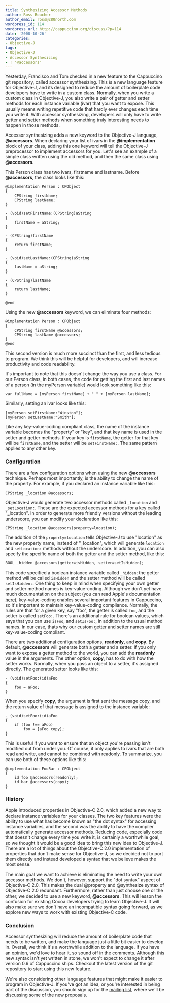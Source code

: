 ```yaml
---
title: Synthesizing Accessor Methods
author: Ross Boucher
author_email: ross@280north.com
wordpress_id: 114
wordpress_url: http://cappuccino.org/discuss/?p=114
date: '2008-10-26'
categories:
- Objective-J
tags:
- Objective-J
- Accessor Synthesizing
- ! '@accessors'
---
```



Yesterday, Francisco and Tom checked in a new feature to the Cappuccino git repository, called accessor synthesizing. This is a new language feature for Objective-J, and its designed to reduce the amount of boilerplate code developers have to write in a custom class. Normally, when you write a custom class in Objective-J, you also write a pair of getter and setter methods for each instance variable (ivar) that you want to expose. This usually means writing repetitive code that hardly ever changes each time you write it. With accessor synthesizing, developers will only have to write getter and setter methods when something truly interesting needs to happen in those methods.

Accessor synthesizing adds a new keyword to the Objective-J language, **@accessors**. When declaring your list of ivars in the **@implementation** block of your class, adding this one keyword will tell the Objective-J preprocessor to implement accessors for you. Let's see an example of a simple class written using the old method, and then the same class using **@accessors**.

This Person class has two ivars, firstname and lastname. Before **@accessors**, the class looks like this:

    @implementation Person : CPObject
    {
        CPString firstName;
        CPString lastName;
    }

    - (void)setFirstName:(CPString)aString
    {
        firstName = aString;
    }

    - (CPString)firstName
    {
        return firstName;
    }

    - (void)setLastName:(CPString)aString
    {
        lastName = aString;
    }

    - (CPString)lastName
    {
        return lastName;
    }

    @end




Using the new **@accessors** keyword, we can eliminate four methods:

    @implementation Person : CPObject
    {
        CPString firstName @accessors;
        CPString lastName @accessors;
    }
    @end


This second version is much more succinct than the first, and less tedious to program. We think this will be helpful for developers, and will increase productivity and code readability.

It's important to note that this doesn't change the way you use a class. For our Person class, in both cases, the code for getting the first and last names of a person (in the myPerson variable) would look something like this:

    var fullName = [myPerson firstName] + " " + [myPerson lastName];

Similarly, setting an ivar looks like this:

    [myPerson setFirstName:"Winston"];
    [myPerson setLastName:"Smith"];

Like any key-value-coding compliant class, the name of the instance variable becomes the "property" or "key", and that key name is used in the setter and getter methods. If your key is `firstName`, the getter for that key will be `firstName`, and the setter will be `setFirstName:`. The same pattern applies to any other key.

### Configuration

There are a few configuration options when using the new **@accessors** technique. Perhaps most importantly, is the ability to change the name of the property. For example, if you declared an instance variable like this:

    CPString _location @accessors;

Objective-J would generate two accessor methods called `_location` and `_setLocation:`. These are the expected accessor methods for a key called "_location". In order to generate more friendly versions without the leading underscore, you can modify your declaration like this:

    CPString _location @accessors(property=location);

The addition of the `property=location` tells Objective-J to use "location" as the new property name, instead of "_location", which will generate `location` and `setLocation:` methods without the underscore. In addition, you can also specify the specific name of both the getter and the setter method, like this:

    BOOL _hidden @accessors(getter=isHidden, setter=setIsHidden);

This code specified a boolean instance variable called `_hidden`; the getter method will be called `isHidden` and the setter method will be called `setIsHidden:`. One thing to keep in mind when specifying your own getter and setter method names is key-value-coding. Although we don't yet have much documentation on the subject (you can read Apple's documentation [here](http://developer.apple.com/documentation/Cocoa/Conceptual/KeyValueCoding/KeyValueCoding.html)), key-value-coding enables several important features in Cappuccino, so it's important to maintain key-value-coding compliance. Normally, the rules are that for a given key, say "foo", the getter is called `foo`, and the setter is called `setFoo:`. There's an additional rule for boolean values, which says that you can use `isFoo`, and `setIsFoo:`, in addition to the usual method names. In our case, thats why our custom getter and setter names are still key-value-coding compliant.

There are two additional configuration options, **readonly**, and **copy**. By default, **@accessors** will generate both a getter and a setter. If you only want to expose a getter method to the world, you can add the **readonly** value in the arguments. The other option, **copy**, has to do with how the setter works. Normally, when you pass an object to a setter, it's assigned directly. The generated setter looks like this:

    - (void)setFoo:(id)aFoo
    {
        foo = aFoo;
    }

When you specify **copy**, the argument is first sent the message copy, and the return value of that message is assigned to the instance variable:

    - (void)setFoo:(id)aFoo
    {
        if (foo !== aFoo)
            foo = [aFoo copy];
    }


This is useful if you want to ensure that an object you're passing isn't modified out from under you. Of course, it only applies to ivars that are both read and write, and cannot be combined with readonly. To summarize, you can use both of these options like this:

    @implementation FooBar : CPObject
    {
        id foo @accessors(readonly);
        id bar @accessors(copy);
    }


### History

Apple introduced properties in Objective-C 2.0, which added a new way to declare instance variables for your classes. The two key features were the ability to use what has become known as "the dot syntax" for accessing instance variables, and the second was the ability to have the compiler automatically generate accessor methods. Reducing code, especially code that doesn't change every time you write it, is certainly a worthwhile goal, so we thought it would be a good idea to bring this new idea to Objective-J. There are a lot of things about the Objective-C 2.0 implementation of properties that don't make sense for Objective-J, so we decided not to port them directly and instead developed a syntax that we believe makes the most sense.

The main goal we want to achieve is eliminating the need to write your own accessor methods. We don't, however, support the "dot syntax" aspect of Objective-C 2.0. This makes the dual @property and @synthesize syntax of Objective-C 2.0 redundant. Furthermore, rather than just choose one or the other, we decided to use a new keyword, **@accessors**. This will lesson the confusion for existing Cocoa developers trying to learn Objective-J. It will also make sure we don't have an incompatible syntax going forward, as we explore new ways to work with existing Objective-C code.

### Conclusion

Accessor synthesizing will reduce the amount of boilerplate code that needs to be written, and make the language just a little bit easier to develop in. Overall, we think it's a worthwhile addition to the language. If you have an opinion, we'd love to hear it, so sound off in the comments. Although this new syntax isn't yet written in stone, we won't expect to change it after version 0.6 of Cappuccino ships. Checkout the latest version of the git repository to start using this new feature.

We're also considering other language features that might make it easier to program in Objective-J. If you've got an idea, or you're interested in being part of the discussion, you should sign up for the [mailing list](/discuss/list.php), where we'll be discussing some of the new proposals.



